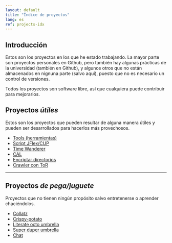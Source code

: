 ```yaml
---
layout: default
title: "Índice de proyectos"
lang: es
ref: projects-idx
---
```



## Introducción

Estos son los proyectos en los que he estado trabajando. La mayor parte son proyectos
personales en Github, pero también hay algunas prácticas de la universidad (también en
Github), y algunos otros que no están almacenados en nignuna parte (salvo aquí), puesto
que no es necesario un control de versiones.

Todos los proyectos son software libre, así que cualquiera puede contribuir para
mejorarlos.


## Proyectos _útiles_

Estos son los proyectos que pueden resultar de alguna manera útiles y pueden ser
desarrollados para hacerlos más provechosos.

  - [Tools (herramientas)](useful/tools.html)
  - [Script JFlex/CUP](useful/script-jflex-cup.html)
  - [Time Wanderer](useful/time-wanderer.html)
  - [CAL](useful/cal.html)
  - [Encriptar directorios](useful/encrypt.html)
  - [Crawler con ToR](useful/tor-crawler.html)

----

## Proyectos _de pega/juguete_

Proyectos que no tienen ningún propósito salvo entretenerse o aprender chaciéndolos.

  - [Collatz](toy/collatz.html)
  - [Crispy-potato](toy/crispy-potato.html)
  - [Literate octo umbrella](toy/literate-octo-umbrella.html)
  - [Super duper umbrella](toy/super-duper-umbrella.html)
  - [Chat](toy/chat.html)
